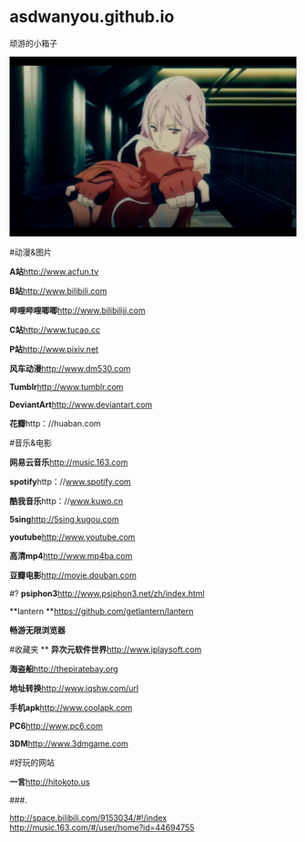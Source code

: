 # asdwanyou.github.io
顽游的小箱子







![image](https://github.com/asdwanyou/photo/blob/master/raw/master/images-folder/yeqi.png)

#动漫&图片

**A站**http://www.acfun.tv

**B站**http://www.bilibili.com

**哔哩哔哩唧唧**http://www.bilibilijj.com

**C站**http://www.tucao.cc

**P站**http://www.pixiv.net

**风车动漫**http://www.dm530.com

**Tumblr**http://www.tumblr.com

**DeviantArt**http://www.deviantart.com

**花瓣**http：//huaban.com

#音乐&电影

**网易云音乐**http://music.163.com

**spotify**http：//www.spotify.com

**酷我音乐**http：//www.kuwo.cn

**5sing**http://5sing.kugou.com

**youtube**http://www.youtube.com

**高清mp4**http://www.mp4ba.com

**豆瓣电影**http://movie.douban.com

#?
**psiphon3**http://www.psiphon3.net/zh/index.html

**lantern **https://github.com/getlantern/lantern

**畅游无限浏览器**

#收藏夹
**
**异次元软件世界**http://www.iplaysoft.com

**海盗船**http://thepiratebay.org

**地址转换**http://www.iqshw.com/url

**手机apk**http://www.coolapk.com

**PC6**http://www.pc6.com

**3DM**http://www.3dmgame.com

#好玩的网站




**一言**http://hitokoto.us

###.




http://space.bilibili.com/9153034/#!/index
http://music.163.com/#/user/home?id=44694755

